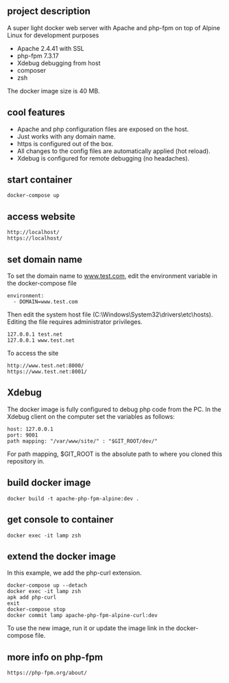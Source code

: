 ## project description

A super light docker web server with Apache and php-fpm on top of Alpine Linux for development purposes

- Apache 2.4.41 with SSL
- php-fpm 7.3.17
- Xdebug debugging from host
- composer
- zsh

The docker image size is 40 MB.

## cool features

- Apache and php configuration files are exposed on the host.
- Just works with any domain name.
- https is configured out of the box.
- All changes to the config files are automatically applied (hot reload).
- Xdebug is configured for remote debugging (no headaches).

## start container

    docker-compose up

## access website

    http://localhost/
    https://localhost/

## set domain name

To set the domain name to www.test.com, edit the environment variable in the docker-compose file

    environment:
      - DOMAIN=www.test.com

Then edit the system host file (C:\Windows\System32\drivers\etc\hosts). Editing the file requires administrator privileges.

    127.0.0.1 test.net
    127.0.0.1 www.test.net

To access the site

    http://www.test.net:8000/
    https://www.test.net:8001/

## Xdebug

The docker image is fully configured to debug php code from the PC.
In the Xdebug client on the computer set the variables as follows:

    host: 127.0.0.1
    port: 9001
    path mapping: "/var/www/site/" : "$GIT_ROOT/dev/"

For path mapping, $GIT_ROOT is the absolute path to where you cloned this
repository in.

## build docker image

    docker build -t apache-php-fpm-alpine:dev .

## get console to container

    docker exec -it lamp zsh

## extend the docker image

In this example, we add the php-curl extension.

    docker-compose up --detach
    docker exec -it lamp zsh
    apk add php-curl
    exit
    docker-compose stop
    docker commit lamp apache-php-fpm-alpine-curl:dev

To use the new image, run it or update the image link in the docker-compose file.

## more info on php-fpm

    https://php-fpm.org/about/
